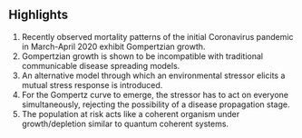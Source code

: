 Highlights
----------
1. Recently observed mortality patterns of the initial Coronavirus pandemic in March-April 2020 exhibit Gompertzian growth.
2. Gompertzian growth is shown to be incompatible with traditional communicable disease spreading models.
3. An alternative model through which an environmental stressor elicits a mutual stress response is introduced.
4. For the Gompertz curve to emerge, the stressor has to act on everyone simultaneously, rejecting the possibility of a disease propagation stage. 
5. The population at risk acts like a coherent organism under growth/depletion similar to quantum coherent systems.